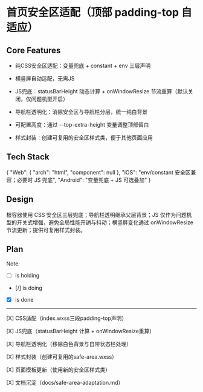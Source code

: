 # 首页安全区适配（顶部 padding-top 自适应）

## Core Features

- 纯CSS安全区适配：变量兜底 + constant + env 三层声明

- 横竖屏自动适配，无需JS

- JS兜底：statusBarHeight 动态计算 + onWindowResize 节流重算（默认关闭，仅问题机型开启）

- 导航栏透明化：消除安全区与导航栏分层，统一纯白背景

- 可配置高度：通过 --top-extra-height 变量调整顶部留白

- 样式封装：创建可复用的安全区样式类，便于其他页面应用

## Tech Stack

{
  "Web": {
    "arch": "html",
    "component": null
  },
  "iOS": "env/constant 安全区兼容；必要时 JS 兜底",
  "Android": "变量兜底 + JS 可选叠加"
}

## Design

根容器使用 CSS 安全区三层兜底；导航栏透明继承父层背景；JS 仅作为问题机型的开关式增强，避免全局性能开销与抖动；横竖屏变化通过 onWindowResize 节流更新；提供可复用样式封装。

## Plan

Note: 

- [ ] is holding
- [/] is doing
- [X] is done

---

[X] CSS适配（index.wxss三段padding-top声明）

[X] JS兜底（statusBarHeight 计算 + onWindowResize重算）

[X] 导航栏透明化（移除白色背景与自带状态栏处理）

[X] 样式封装（创建可复用的safe-area.wxss）

[X] 页面模板更新（使用新的安全区样式类）

[X] 文档沉淀（docs/safe-area-adaptation.md）
